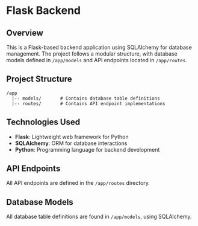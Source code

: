 # Flask Backend

## Overview
This is a Flask-based backend application using SQLAlchemy for database management. The project follows a modular structure, with database models defined in `/app/models` and API endpoints located in `/app/routes`.

## Project Structure
```
/app
  |-- models/       # Contains database table definitions
  |-- routes/       # Contains API endpoint implementations

```

## Technologies Used
- **Flask**: Lightweight web framework for Python
- **SQLAlchemy**: ORM for database interactions
- **Python**: Programming language for backend development

## API Endpoints
All API endpoints are defined in the `/app/routes` directory.

## Database Models
All database table definitions are found in `/app/models`, using SQLAlchemy.